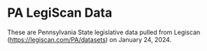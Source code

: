# PA LegiScan Data
 
These are Pennsylvania State legislative data pulled from Legiscan (https://legiscan.com/PA/datasets) on January 24, 2024.
